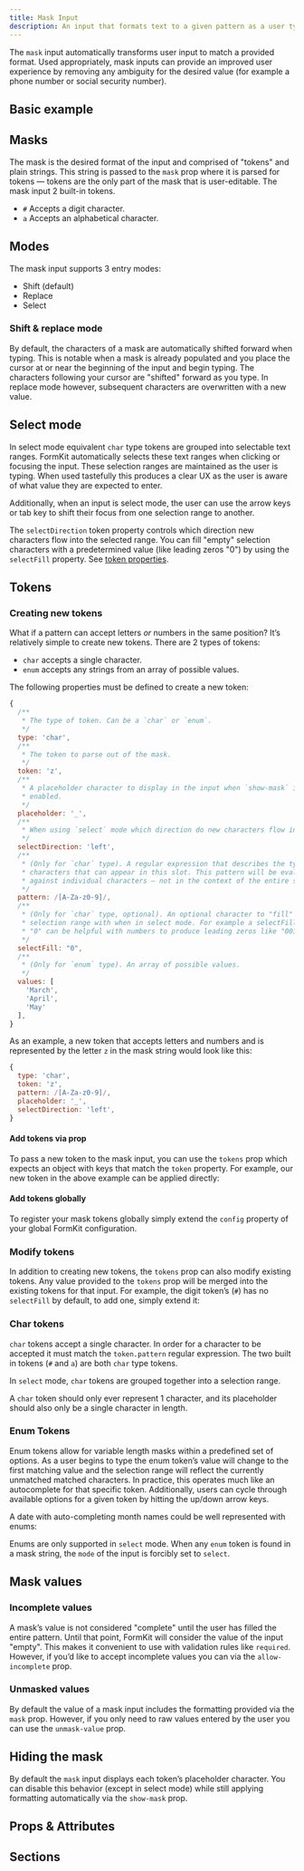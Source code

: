 ```yaml
---
title: Mask Input
description: An input that formats text to a given pattern as a user types.
---
```


<InputPageHero title="Mask"></InputPageHero>

<page-toc></page-toc>

The `mask` input automatically transforms user input to match a provided format. Used appropriately, mask inputs can provide an improved user experience by removing any ambiguity for the desired value (for example a phone number or social security number).

## Basic example

<example
  name="Mask input"
  file="/_content/examples/mask/basic.vue">
</example>

## Masks

The mask is the desired format of the input and comprised of "tokens" and plain strings. This string is passed to the `mask` prop where it is parsed for tokens — tokens are the only part of the mask that is user-editable. The mask input 2 built-in tokens.

- `#` Accepts a digit character.
- `a` Accepts an alphabetical character.

<example
  name="Mask input"
  file="/_content/examples/mask/simple.vue">
</example>

## Modes

The mask input supports 3 entry modes:

- Shift (default)
- Replace
- Select

### Shift & replace mode

By default, the characters of a mask are automatically shifted forward when typing. This is notable when a mask is already populated and you place the cursor at or near the beginning of the input and begin typing. The characters following your cursor are "shifted" forward as you type. In replace mode however, subsequent characters are overwritten with a new value.

<example
  name="Mask input - shift vs replace"
  file="/_content/examples/mask/shift-replace.vue">
</example>

## Select mode

In select mode equivalent `char` type tokens are grouped into selectable text ranges. FormKit automatically selects these text ranges when clicking or focusing the input. These selection ranges are maintained as the user is typing. When used tastefully this produces a clear UX as the user is aware of what value they are expected to enter.

Additionally, when an input is select mode, the user can use the arrow keys or tab key to shift their focus from one selection range to another.

<example
  name="Mask input - select"
  file="/_content/examples/mask/select.vue">
</example>

<callout type="tip" label="Select options">
The <code>selectDirection</code> token property controls which direction new
characters flow into the selected range. You can fill "empty" selection characters with a predetermined value (like leading zeros "0") by using the <code>selectFill</code> property. See <a href="#creating-new-tokens">token properties</a>.
</callout>

## Tokens

### Creating new tokens

What if a pattern can accept letters _or_ numbers in the same position? It’s relatively simple to create new tokens. There are 2 types of tokens:

- `char` accepts a single character.
- `enum` accepts any strings from an array of possible values.

The following properties must be defined to create a new token:

```js
{
  /**
   * The type of token. Can be a `char` or `enum`.
   */
  type: 'char',
  /**
   * The token to parse out of the mask.
   */
  token: 'z',
  /**
   * A placeholder character to display in the input when `show-mask` is
   * enabled.
   */
  placeholder: '_',
  /**
   * When using `select` mode which direction do new characters flow in.
   */
  selectDirection: 'left',
  /**
   * (Only for `char` type). A regular expression that describes the types of
   * characters that can appear in this slot. This pattern will be evaluated
   * against individual characters — not in the context of the entire string.
   */
  pattern: /[A-Za-z0-9]/,
  /**
   * (Only for `char` type, optional). An optional character to "fill" the
   * selection range with when in select mode. For example a selectFill set to
   * "0" can be helpful with numbers to produce leading zeros like "001".
   */
  selectFill: "0",
  /**
   * (Only for `enum` type). An array of possible values.
   */
  values: [
    'March',
    'April',
    'May'
  ],
}
```

As an example, a new token that accepts letters and numbers and is represented by the letter `z` in the mask string would look like this:

```js
{
  type: 'char',
  token: 'z',
  pattern: /[A-Za-z0-9]/,
  placeholder: '_',
  selectDirection: 'left',
}
```

#### Add tokens via prop

To pass a new token to the mask input, you can use the `tokens` prop which
expects an object with keys that match the `token` property. For example, our new token in the above example can be applied directly:

<example
  name="Mask input"
  file="/_content/examples/mask/tokens-prop.vue">
</example>

#### Add tokens globally

To register your mask tokens globally simply extend the `config` property of your global FormKit configuration.

<example
  name="Mask input global"
  :file="['/_content/examples/mask/tokens-global.vue', '/_content/examples/mask/formkit.config.js']"
  init-file-tab="formkit.config.js">
</example>

### Modify tokens

In addition to creating new tokens, the `tokens` prop can also modify existing tokens. Any value provided to the `tokens` prop will be merged into the existing tokens for that input. For example, the digit token’s (`#`) has no `selectFill` by default, to add one, simply extend it:

<example
  name="Mask input - select fill"
  file="/_content/examples/mask/select-fill.vue">
</example>

### Char tokens

`char` tokens accept a single character. In order for a character to be accepted it must match the `token.pattern` regular expression. The two built in tokens (`#` and `a`) are both `char` type tokens.

In `select` mode, `char` tokens are grouped together into a selection range.

<callout type="tip" label="Placeholders">
A <code>char</code> token should only ever represent 1 character, and its placeholder should also only be a single character in length.
</callout>

### Enum Tokens

Enum tokens allow for variable length masks within a predefined set of options. As a user begins to type the enum token’s value will change to the first matching value and the selection range will reflect the currently unmatched matched characters. In practice, this operates much like an autocomplete for that specific token. Additionally, users can cycle through available options for a given token by hitting the up/down arrow keys.

A date with auto-completing month names could be well represented with enums:

<example
  name="Mask input – enum"
  file="/_content/examples/mask/enum.vue">
</example>

<callout type="warning" label="Select mode requirement">
Enums are only supported in <code>select</code> mode. When any <code>enum</code> token is found in a mask string, the <code>mode</code> of the input is forcibly set to <code>select</code>.
</callout>

## Mask values

### Incomplete values

A mask’s value is not considered "complete" until the user has filled the entire pattern. Until that point, FormKit will consider the value of the input "empty". This makes it convenient to use with validation rules like `required`. However, if you’d like to accept incomplete values you can via the `allow-incomplete` prop.

<example
  name="Mask input - allow incomplete"
  file="/_content/examples/mask/allow-incomplete.vue">
</example>

### Unmasked values

By default the value of a mask input includes the formatting provided via the `mask` prop. However, if you only need to raw values entered by the user you can use the `unmask-value` prop.

<example
  name="Mask input - unmask value"
  file="/_content/examples/mask/unmask-value.vue">
</example>

## Hiding the mask

By default the `mask` input displays each token’s placeholder character. You can disable this behavior (except in select mode) while still applying formatting automatically via the `show-mask` prop.

<example
  name="Mask input - show mask"
  file="/_content/examples/mask/show-mask.vue">
</example>

## Props & Attributes

<reference-table input="mask" :data="[{prop: 'allow-incomplete', type: 'boolean', default: 'false', description: 'By default value of a mask input is empty until the pattern is complete. This prop allows the input to use incomplete values.'},{prop: 'mask', type: 'string', default: 'none', description: 'The mask to apply. This is a string composed of tokens (like #) and literal string values.'},{prop: 'mode', type: 'string', default: 'shift', description: 'Determines how the mask input operates, options are <code>shift</code>, <code>replace</code> and <code>select</code>.'},{prop: 'show-mask', type: 'boolean', default: 'true', description: 'Displays a live representation of the pattern’s placeholder as the internal value of the input.'}, {prop: 'tokens', type: 'Object', default: '{}', description: 'Add new tokens or modify existing ones.'},{prop: 'unmask-value', type: 'boolean', default: 'false', description: 'By default the value of the input is the same as what is displayed (with formatting). By adding this prop the value will be only the characters the user typed in.'}]">
</reference-table>

## Sections

<section-keys-intro></section-keys-intro>

<div>
  <formkit-input-diagram
    label-content="Enter a phone number"
    prefix-icon-content="📞"
    input-icon-content="+1 (434) 221-7541"
    suffix-content="❤️"
    help-content="Please enter your phone number."
    message-content="Phone number is required."
  >
  </formkit-input-diagram>
</div>

<reference-table type="sectionKeys" primary="section-key">
</reference-table>
